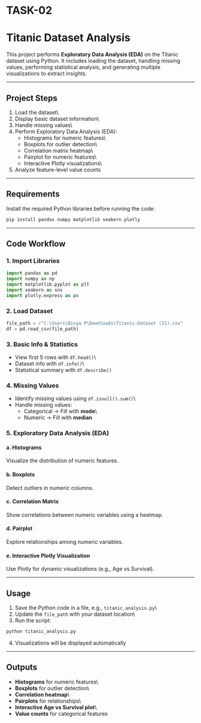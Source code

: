 # TASK-02
# Titanic Dataset Analysis

This project performs **Exploratory Data Analysis (EDA)** on the Titanic
dataset using Python. It includes loading the dataset, handling missing
values, performing statistical analysis, and generating multiple
visualizations to extract insights.

------------------------------------------------------------------------

## **Project Steps**

1.  Load the dataset\
2.  Display basic dataset information\
3.  Handle missing values\
4.  Perform Exploratory Data Analysis (EDA):
    -   Histograms for numeric features\
    -   Boxplots for outlier detection\
    -   Correlation matrix heatmap\
    -   Pairplot for numeric features\
    -   Interactive Plotly visualizations\
5.  Analyze feature-level value counts

------------------------------------------------------------------------

## **Requirements**

Install the required Python libraries before running the code:

``` bash
pip install pandas numpy matplotlib seaborn plotly
```

------------------------------------------------------------------------

## **Code Workflow**

### **1. Import Libraries**

``` python
import pandas as pd
import numpy as np
import matplotlib.pyplot as plt
import seaborn as sns
import plotly.express as px
```

### **2. Load Dataset**

``` python
file_path = r"C:\Users\Divya P\Downloads\Titanic-Dataset (21).csv"
df = pd.read_csv(file_path)
```

### **3. Basic Info & Statistics**

-   View first 5 rows with `df.head()`\
-   Dataset info with `df.info()`\
-   Statistical summary with `df.describe()`

### **4. Missing Values**

-   Identify missing values using `df.isnull().sum()`\
-   Handle missing values:
    -   Categorical → Fill with **mode**\
    -   Numeric → Fill with **median**

### **5. Exploratory Data Analysis (EDA)**

#### **a. Histograms**

Visualize the distribution of numeric features.

#### **b. Boxplots**

Detect outliers in numeric columns.

#### **c. Correlation Matrix**

Show correlations between numeric variables using a heatmap.

#### **d. Pairplot**

Explore relationships among numeric variables.

#### **e. Interactive Plotly Visualization**

Use Plotly for dynamic visualizations (e.g., Age vs Survival).

------------------------------------------------------------------------

## **Usage**

1.  Save the Python code in a file, e.g., `titanic_analysis.py`\
2.  Update the `file_path` with your dataset location\
3.  Run the script:

``` bash
python titanic_analysis.py
```

4.  Visualizations will be displayed automatically

------------------------------------------------------------------------

## **Outputs**

-   **Histograms** for numeric features\
-   **Boxplots** for outlier detection\
-   **Correlation heatmap**\
-   **Pairplots** for relationships\
-   **Interactive Age vs Survival plot**\
-   **Value counts** for categorical features
 

